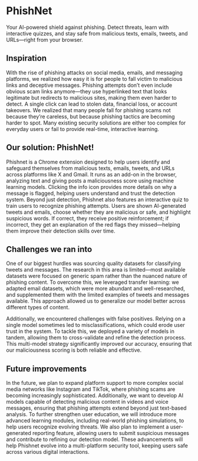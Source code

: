 # PhishNet
Your AI-powered shield against phishing. Detect threats, learn with interactive quizzes, and stay safe from malicious texts, emails, tweets, and URLs—right from your browser.

## Inspiration
With the rise of phishing attacks on social media, emails, and messaging platforms, we realized how easy it is for people to fall victim to malicious links and deceptive messages. Phishing attempts don’t even include obvious scam links anymore—they use hyperlinked text that looks legitimate but redirects to malicious sites, making them even harder to detect. A single click can lead to stolen data, financial loss, or account takeovers.
We realized that many people fall for phishing scams not because they’re careless, but because phishing tactics are becoming harder to spot. Many existing security solutions are either too complex for everyday users or fail to provide real-time, interactive learning. 

## Our solution: **PhishNet**!
Phishnet is a Chrome extension designed to help users identify and safeguard themselves from malicious texts, emails, tweets, and URLs across platforms like X and Gmail. It runs as an add-on in the browser, analyzing text and giving posts a maliciousness score using machine learning models. Clicking the info icon provides more details on why a message is flagged, helping users understand and trust the detection system.
Beyond just detection, Phishnet also features an interactive quiz to train users to recognize phishing attempts. Users are shown AI-generated tweets and emails, choose whether they are malicious or safe, and highlight suspicious words. If correct, they receive positive reinforcement; if incorrect, they get an explanation of the red flags they missed—helping them improve their detection skills over time.

## Challenges we ran into
One of our biggest hurdles was sourcing quality datasets for classifying tweets and messages. The research in this area is limited—most available datasets were focused on generic spam rather than the nuanced nature of phishing content. To overcome this, we leveraged transfer learning: we adapted email datasets, which were more abundant and well-researched, and supplemented them with the limited examples of tweets and messages available. This approach allowed us to generalize our model better across different types of content.

Additionally, we encountered challenges with false positives. Relying on a single model sometimes led to misclassifications, which could erode user trust in the system. To tackle this, we deployed a variety of models in tandem, allowing them to cross-validate and refine the detection process. This multi-model strategy significantly improved our accuracy, ensuring that our maliciousness scoring is both reliable and effective.

## Future improvements
In the future, we plan to expand platform support to more complex social media networks like Instagram and TikTok, where phishing scams are becoming increasingly sophisticated. Additionally, we want to develop AI models capable of detecting malicious content in videos and voice messages, ensuring that phishing attempts extend beyond just text-based analysis. To further strengthen user education, we will introduce more advanced learning modules, including real-world phishing simulations, to help users recognize evolving threats. We also plan to implement a user-generated reporting feature, allowing users to submit suspicious messages and contribute to refining our detection model. These advancements will help Phishnet evolve into a multi-platform security tool, keeping users safe across various digital interactions.

